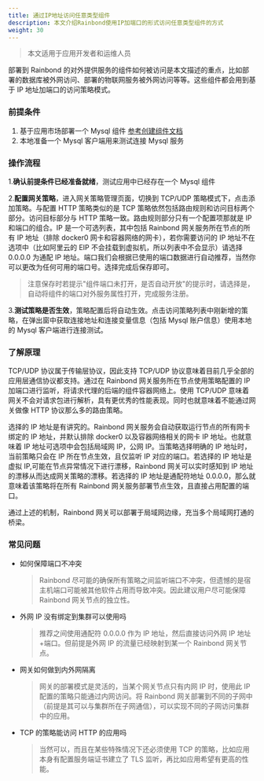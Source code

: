 ```yaml
---
title: 通过IP地址访问任意类型组件
description: 本文介绍Rainbond使用IP加端口的形式访问任意类型组件的方式
weight: 30
---
```


> 本文适用于应用开发者和运维人员

部署到 Rainbond 的对外提供服务的组件如何被访问是本文描述的重点，比如部署的数据库被外网访问、部署的物联网服务被外网访问等等。这些组件都会用到基于 IP 地址加端口的访问策略模式。

### 前提条件

1. 基于应用市场部署一个 Mysql 组件 [参考创建组件文档](/docs/user-manual/component-create/creation-process/)
2. 本地准备一个 Mysql 客户端用来测试连接 Mysql 服务

### 操作流程

1.<b>确认前提条件已经准备就绪</b>，测试应用中已经存在一个 Mysql 组件

2.<b>配置网关策略</b>，进入网关策略管理页面，切换到 TCP/UDP 策略模式下，点击添加策略。与配置 HTTP 策略类似的是 TCP 策略依然包括路由规则和访问目标两个部分。访问目标部分与 HTTP 策略一致。路由规则部分只有一个配置项那就是 IP 和端口的组合。IP 是一个可选列表，其中包括 Rainbond 网关服务所在节点的所有 IP 地址（排除 docker0 网卡和容器网络的网卡），若你需要访问的 IP 地址不在选项中（比如阿里云的 EIP 不会挂载到虚拟机，所以列表中不会显示）请选择 0.0.0.0 为通配 IP 地址。端口我们会根据已使用的端口数据进行自动推荐，当然你可以更改为任何可用的端口号。选择完成后保存即可。

> 注意保存时若提示"组件端口未打开，是否自动开放"的提示时，请选择是，自动将组件的端口对外服务属性打开，完成服务注册。

3.<b>测试策略是否生效</b>，策略配置后将自动生效。点击访问策略列表中刚新增的策略，在弹出窗中获取连接地址和连接变量信息（包括 Mysql 账户信息）使用本地的 Mysql 客户端进行连接测试。

### 了解原理

TCP/UDP 协议属于传输层协议，因此支持 TCP/UDP 协议意味着目前几乎全部的应用层通信协议都支持。通过在 Rainbond 网关服务所在节点使用策略配置的 IP 加端口进行监听，将请求代理的后端的组件容器网络上。使用 TCP/UDP 意味着网关不会对请求包进行解析，具有更优秀的性能表现。同时也就意味着不能通过网关做像 HTTP 协议那么多的路由策略。

选择的 IP 地址是有讲究的。Rainbond 网关服务会自动获取运行节点的所有网卡绑定的 IP 地址，并默认排除 docker0 以及容器网络相关的网卡 IP 地址。也就意味着 IP 地址可选项中会包括局域网 IP，公网 IP。当策略选择明确的 IP 地址时，当前策略只会在 IP 所在节点生效，且仅监听 IP 对应的端口。若选择的 IP 地址是虚拟 IP,可能在节点异常情况下进行漂移，Rainbond 网关可以实时感知到 IP 地址的漂移从而达成网关策略的漂移。若选择的 IP 地址是通配符地址 0.0.0.0，那么就意味着该策略将在所有 Rainbond 网关服务部署节点生效，且直接占用配置的端口。

通过上述的机制，Rainbond 网关可以部署于局域网边缘，充当多个局域网打通的桥梁。

### 常见问题

- 如何保障端口不冲突

  > Rainbond 尽可能的确保所有策略之间监听端口不冲突，但遗憾的是宿主机端口可能被其他软件占用而导致冲突。因此建议用户尽可能保障 Rainbond 网关节点的独立性。

- 外网 IP 没有绑定到集群可以使用吗

  > 推荐之间使用通配符 0.0.0.0 作为 IP 地址，然后直接访问外网 IP 地址+端口。但前提是外网 IP 的流量已经映射到某一个 Rainbond 网关节点。

- 网关如何做到内外网隔离

  > 网关的部署模式是灵活的，当某个网关节点只有内网 IP 时，使用此 IP 配置的策略只能通过内网访问。将 Rainbond 网关部署到不同的子网中（前提是其可以与集群所在子网通信），可以实现不同的子网访问集群中的应用。

- TCP 的策略能访问 HTTP 的应用吗

  > 当然可以，而且在某些特殊情况下还必须使用 TCP 的策略，比如应用本身有配置服务端证书建立了 TLS 监听，再比如应用希望有更高的性能。
